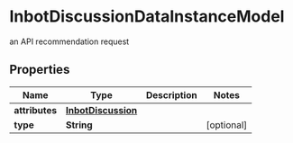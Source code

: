 

# InbotDiscussionDataInstanceModel

an API recommendation request

## Properties

| Name | Type | Description | Notes |
|------------ | ------------- | ------------- | -------------|
|**attributes** | [**InbotDiscussion**](InbotDiscussion.md) |  |  |
|**type** | **String** |  |  [optional] |



